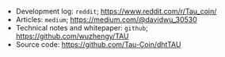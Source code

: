 * Development log: `reddit`; https://www.reddit.com/r/Tau_coin/
* Articles: `medium`; https://medium.com/@davidwu_30530
* Technical notes and whitepaper: `github`; https://github.com/wuzhengy/TAU
* Source code: https://github.com/Tau-Coin/dhtTAU
